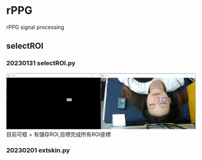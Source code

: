 # rPPG
rPPG signal processing

## selectROI
### 20230131 selectROI.py
![](https://github.com/ZiRu11102165/rPPG/blob/main/selectROI_20230131.png)
目前可框 + 有儲存ROI,目標完成所有ROI座標
### 20230201 extskin.py

